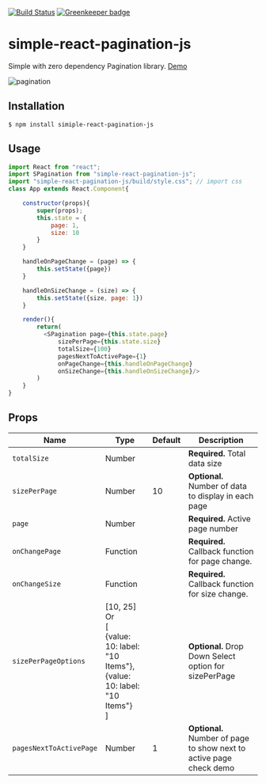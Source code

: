 [![Build Status](https://travis-ci.org/aniltako/simple-react-pagination-js.svg?branch=master)](https://travis-ci.org/aniltako/simple-react-pagination-js) [![Greenkeeper badge](https://badges.greenkeeper.io/aniltako/simple-react-pagination-js.svg)](https://greenkeeper.io/)

# simple-react-pagination-js

Simple with zero dependency Pagination library. [Demo](https://aniltako.github.io/simple-react-pagination-js/)

![pagination](https://user-images.githubusercontent.com/18716334/63941018-73e20280-ca8a-11e9-9ead-6cd39d76f4c1.png)


## Installation

```
$ npm install simiple-react-pagination-js
```

## Usage

```js
import React from "react";
import SPagination from "simple-react-pagination-js";
import "simple-react-pagination-js/build/style.css"; // import css
class App extends React.Component{

    constructor(props){
        super(props);
        this.state = {
            page: 1,
            size: 10
        }
    }

    handleOnPageChange = (page) => {
        this.setState({page})
    }

    handleOnSizeChange = (size) => {
        this.setState({size, page: 1})  
    }

    render(){
        return(
          <SPagination page={this.state.page}
              sizePerPage={this.state.size}
              totalSize={100}
              pagesNextToActivePage={1}
              onPageChange={this.handleOnPageChange}
              onSizeChange={this.handleOnSizeChange}/>
        )
    }
}
```
## Props

| Name                | Type     | Default   | Description                                                          |
| ------------------- | -------- | --------- | -------------------------------------------------------------------- |
| `totalSize`       | Number   |    |  **Required.** Total data size |
| `sizePerPage`       | Number   | 10   |  **Optional.** Number of data to display in each page |
| `page`       | Number   |        | **Required.** Active page number   |
| `onChangePage` | Function |           | **Required.** Callback function for page change. |
| `onChangeSize` | Function |           | **Required.** Callback function for size change. |
| `sizePerPageOptions`       | [10, 25] Or <br/>[<br/>{value: 10: label: "10 Items"}, <br/>{value: 10: label: "10 Items"}<br/>]  |        | **Optional.** Drop Down Select option for sizePerPage   |      [10, 25, 50, 100]                            |
| `pagesNextToActivePage`       | Number   | 1   |  **Optional.** Number of page to show next to active page check demo |
